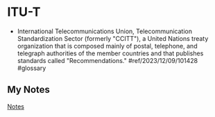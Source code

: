 # ITU-T
- International Telecommunications Union, Telecommunication Standardization Sector (formerly "CCITT"), a United Nations treaty organization that is composed mainly of postal, telephone, and telegraph authorities of the member countries and that publishes standards called "Recommendations." #ref/2023/12/09/101428 #glossary 
## My Notes
[Notes](mynotes/itu-t-notes.md)
